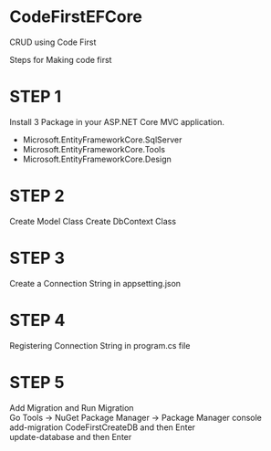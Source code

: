 # CodeFirstEFCore
CRUD using Code First

Steps for Making code first

# STEP 1
Install 3 Package in your ASP.NET Core MVC application.
- Microsoft.EntityFrameworkCore.SqlServer
- Microsoft.EntityFrameworkCore.Tools
- Microsoft.EntityFrameworkCore.Design

# STEP 2
Create Model Class
Create DbContext Class

# STEP 3 
Create a Connection String in appsetting.json

# STEP 4
Registering Connection String in program.cs file

# STEP 5 
Add Migration and Run Migration</br>
Go Tools -> NuGet Package Manager -> Package Manager console</br>
add-migration CodeFirstCreateDB and then Enter</br>
update-database and then Enter
